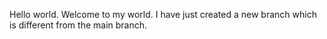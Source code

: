Hello world. Welcome to my world.
I have just created a new branch which is different from the main branch.